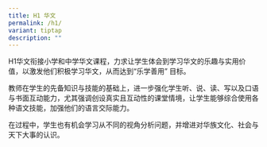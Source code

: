 ```yaml
---
title: H1 华文
permalink: /h1/
variant: tiptap
description: ""
---
```

<p>H1华文衔接小学和中学华文课程，力求让学生体会到学习华文的乐趣与实用价值，以激发他们积极学习华文，从而达到“乐学善用” 目标。</p>
<p>教师在学生的先备知识与技能的基础上，进一步强化学生听、说、读、写以及口语与书面互动能力，尤其强调创设真实且互动性的课堂情境，让学生能够综合使用各种语文技能，加强他们的语言交际能力。</p>
<p>在过程中，学生也有机会学习从不同的视角分析问题，并增进对华族文化、社会与天下大事的认识。</p>
